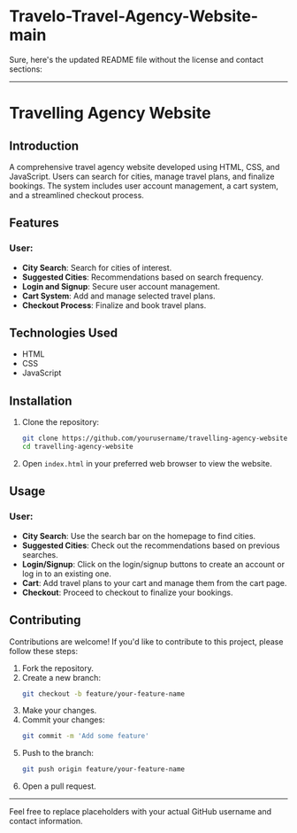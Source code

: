 # Travelo-Travel-Agency-Website-main
Sure, here's the updated README file without the license and contact sections:

---

# Travelling Agency Website

## Introduction
A comprehensive travel agency website developed using HTML, CSS, and JavaScript. Users can search for cities, manage travel plans, and finalize bookings. The system includes user account management, a cart system, and a streamlined checkout process.

## Features

### User:
- **City Search**: Search for cities of interest.
- **Suggested Cities**: Recommendations based on search frequency.
- **Login and Signup**: Secure user account management.
- **Cart System**: Add and manage selected travel plans.
- **Checkout Process**: Finalize and book travel plans.

## Technologies Used
- HTML
- CSS
- JavaScript

## Installation

1. Clone the repository:
   ```bash
   git clone https://github.com/yourusername/travelling-agency-website.git
   cd travelling-agency-website
   ```

2. Open `index.html` in your preferred web browser to view the website.

## Usage

### User:
- **City Search**: Use the search bar on the homepage to find cities.
- **Suggested Cities**: Check out the recommendations based on previous searches.
- **Login/Signup**: Click on the login/signup buttons to create an account or log in to an existing one.
- **Cart**: Add travel plans to your cart and manage them from the cart page.
- **Checkout**: Proceed to checkout to finalize your bookings.

## Contributing

Contributions are welcome! If you'd like to contribute to this project, please follow these steps:

1. Fork the repository.
2. Create a new branch:
   ```bash
   git checkout -b feature/your-feature-name
   ```
3. Make your changes.
4. Commit your changes:
   ```bash
   git commit -m 'Add some feature'
   ```
5. Push to the branch:
   ```bash
   git push origin feature/your-feature-name
   ```
6. Open a pull request.

---

Feel free to replace placeholders with your actual GitHub username and contact information.
